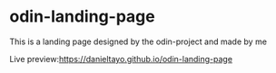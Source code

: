 # odin-landing-page

This is a landing page designed by the odin-project and made by me

Live preview:https://danieltayo.github.io/odin-landing-page
